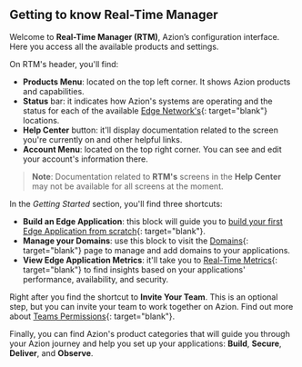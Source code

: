 ## Getting to know Real-Time Manager

Welcome to **Real-Time Manager (RTM)**, Azion’s configuration interface. Here you access all the available products and settings.

On RTM's header, you'll find: 

- **Products Menu**: located on the top left corner. It shows Azion products and capabilities.
- **Status** bar: it indicates how Azion's systems are operating and the status for each of the available [Edge Network's](https://www.azion.com/en/products/edge-network){: target="blank"} locations.
- **Help Center** button: it'll display documentation related to the screen you're currently on and other helpful links.
- **Account Menu**: located on the top right corner. You can see and edit your account's information there.

> **Note**: Documentation related to **RTM's** screens in the **Help Center** may not be available for all screens at the moment.

In the *Getting Started* section, you'll find three shortcuts:

- **Build an Edge Application**: this block will guide you to [build your first Edge Application from scratch](https://www.azion.com/en/documentation/products/getting-started#build-edge-app){: target="blank"}.
- **Manage your Domains**: use this block to visit the [Domains](https://www.azion.com/en/documentation/products/edge-application/domains){: target="blank"} page to manage and add domains to your applications.
- **View Edge Application Metrics**: it'll take you to [Real-Time Metrics](https://www.azion.com/en/documentation/products/real-time-metrics){: target="blank"} to find insights based on your applications' performance, availability, and security. 

Right after you find the shortcut to **Invite Your Team**. This is an optional step, but you can invite your team to work together on Azion. Find out more about [Teams Permissions](https://www.azion.com/en/documentation/products/accounts/users-and-teams){: target="blank"}.

Finally, you can find Azion's product categories that will guide you through your Azion journey and help you set up your applications: **Build**, **Secure**, **Deliver**, and **Observe**.